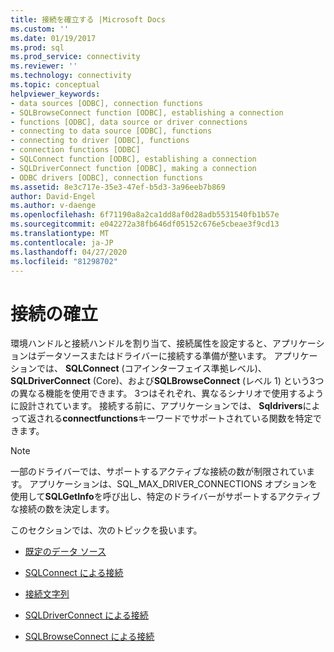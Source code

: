 ```yaml
---
title: 接続を確立する |Microsoft Docs
ms.custom: ''
ms.date: 01/19/2017
ms.prod: sql
ms.prod_service: connectivity
ms.reviewer: ''
ms.technology: connectivity
ms.topic: conceptual
helpviewer_keywords:
- data sources [ODBC], connection functions
- SQLBrowseConnect function [ODBC], establishing a connection
- functions [ODBC], data source or driver connections
- connecting to data source [ODBC], functions
- connecting to driver [ODBC], functions
- connection functions [ODBC]
- SQLConnect function [ODBC], establishing a connection
- SQLDriverConnect function [ODBC], making a connection
- ODBC drivers [ODBC], connection functions
ms.assetid: 8e3c717e-35e3-47ef-b5d3-3a96eeb7b869
author: David-Engel
ms.author: v-daenge
ms.openlocfilehash: 6f71190a8a2ca1dd8af0d28adb5531540fb1b57e
ms.sourcegitcommit: e042272a38fb646df05152c676e5cbeae3f9cd13
ms.translationtype: MT
ms.contentlocale: ja-JP
ms.lasthandoff: 04/27/2020
ms.locfileid: "81298702"
---
```

# <a name="establishing-a-connection"></a>接続の確立
環境ハンドルと接続ハンドルを割り当て、接続属性を設定すると、アプリケーションはデータソースまたはドライバーに接続する準備が整います。 アプリケーションでは、 **SQLConnect** (コアインターフェイス準拠レベル)、 **SQLDriverConnect** (Core)、および**SQLBrowseConnect** (レベル 1) という3つの異なる機能を使用できます。 3つはそれぞれ、異なるシナリオで使用するように設計されています。 接続する前に、アプリケーションでは、 **Sqldrivers**によって返される**connectfunctions**キーワードでサポートされている関数を特定できます。  
  
> [!NOTE]  
>  一部のドライバーでは、サポートするアクティブな接続の数が制限されています。 アプリケーションは、SQL_MAX_DRIVER_CONNECTIONS オプションを使用して**SQLGetInfo**を呼び出し、特定のドライバーがサポートするアクティブな接続の数を決定します。  
  
 このセクションでは、次のトピックを扱います。  
  
-   [既定のデータ ソース](../../../odbc/reference/develop-app/default-data-source.md)  
  
-   [SQLConnect による接続](../../../odbc/reference/develop-app/connecting-with-sqlconnect.md)  
  
-   [接続文字列](../../../odbc/reference/develop-app/connection-strings.md)  
  
-   [SQLDriverConnect による接続](../../../odbc/reference/develop-app/connecting-with-sqldriverconnect.md)  
  
-   [SQLBrowseConnect による接続](../../../odbc/reference/develop-app/connecting-with-sqlbrowseconnect.md)

